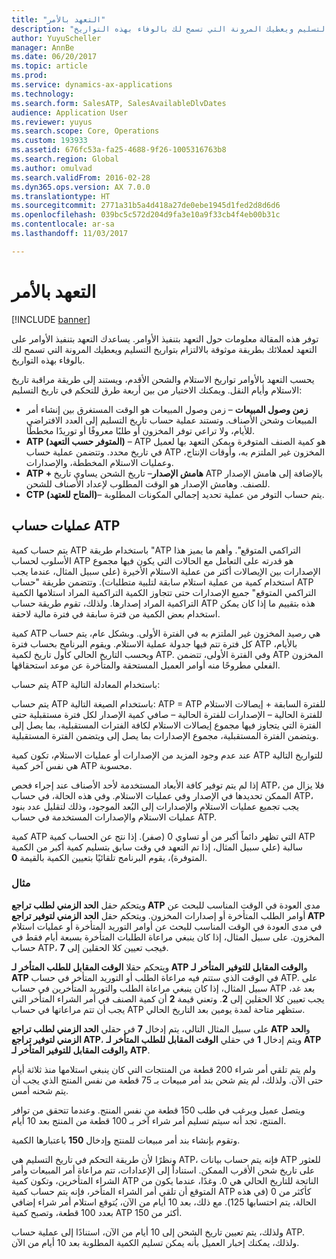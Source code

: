 ```yaml
---
title: "التعهد بالأمر"
description: "توفر هذه المقالة معلومات حول التعهد بتنفيذ الأوامر. يساعدك التعهد بتنفيذ الأوامر على التعهد لعملائك بطريقة موثوقة بالالتزام بتواريخ التسليم ويعطيك المرونة التي تسمح لك بالوفاء بهذه التواريخ.‬"
author: YuyuScheller
manager: AnnBe
ms.date: 06/20/2017
ms.topic: article
ms.prod: 
ms.service: dynamics-ax-applications
ms.technology: 
ms.search.form: SalesATP, SalesAvailableDlvDates
audience: Application User
ms.reviewer: yuyus
ms.search.scope: Core, Operations
ms.custom: 193933
ms.assetid: 676fc53a-fa25-4688-9f26-1005316763b8
ms.search.region: Global
ms.author: omulvad
ms.search.validFrom: 2016-02-28
ms.dyn365.ops.version: AX 7.0.0
ms.translationtype: HT
ms.sourcegitcommit: 2771a31b5a4d418a27de0ebe1945d1fed2d8d6d6
ms.openlocfilehash: 039bc5c572d204d9fa3e10a9f33cb4f4eb00b31c
ms.contentlocale: ar-sa
ms.lasthandoff: 11/03/2017

---
```


# <a name="order-promising"></a>التعهد بالأمر

[!INCLUDE [banner](../includes/banner.md)]

توفر هذه المقالة معلومات حول التعهد بتنفيذ الأوامر. يساعدك التعهد بتنفيذ الأوامر على التعهد لعملائك بطريقة موثوقة بالالتزام بتواريخ التسليم ويعطيك المرونة التي تسمح لك بالوفاء بهذه التواريخ.‬

يحسب التعهد بالأوامر تواريخ الاستلام والشحن الأقدم، ويستند إلى طريقة مراقبة تاريخ الاستلام وأيام النقل. ويمكنك الاختيار من بين أربعة طرق للتحكم في تاريخ التسليم:

-   **‬‏‫زمن وصول المبيعات** – زمن وصول المبيعات‬ هو الوقت المستغرق بين إنشاء أمر المبيعات وشحن الأصناف. وتستند عملية حساب تاريخ التسليم إلى العدد الافتراضي للأيام، ولا تراعي توفر المخزون أو طلبًا معروفًا أو توريدًا مخططًا.‬
-   **ATP (المتوفر حسب التعهد)** ‏– ATP هو كمية الصنف المتوفرة ويمكن التعهد بها لعميل في تاريخ محدد. وتتضمن عملية حساب ATP المخزون غير الملتزم به، وأوقات الإنتاج، وعمليات الاستلام المخططة، والإصدارات.
-   **ATP + هامش الإصدار**– تاريخ الشحن يساوي تاريخ ATP بالإضافة إلى هامش الإصدار للصنف. وهامش الإصدار هو الوقت المطلوب لإعداد الأصناف للشحن.
-   **CTP (المتاح للعتهد)**– يتم حساب التوفر من عملية تحديد إجمالي المكونات المطلوبة.

## <a name="atp-calculations"></a>عمليات حساب ATP
يتم حساب كمية ATP باستخدام طريقة "ATP التراكمي المتوقع". وأهم ما يميز هذا الأسلوب لحساب ATP هو قدرته على التعامل مع الحالات التي يكون فيها مجموع الإصدارات بين الإيصالات أكثر من عملية الاستلام الأخيرة (على سبيل المثال، عندما يجب استخدام كمية من عملية استلام سابقة لتلبية متطلبات). وتتضمن طريقة "حساب ATP التراكمي المتوقع" جميع الإصدارات حتى تتجاوز الكمية التراكمية المراد استلامها الكمية التراكمية المراد إصدارها.‬ ولذلك، تقوم طريقة حساب ATP هذه بتقييم ما إذا كان يمكن استخدام بعض الكمية من فترة سابقة في فترة مالية لاحقة.  

كمية ATP هي رصيد المخزون غير الملتزم به في الفترة الأولى. وبشكل عام، يتم حساب كل فترة تتم فيها جدولة عملية الاستلام. ويقوم البرنامج بحساب فترة ATP بالأيام، ويحسب التاريخ الحالي كأول تاريخ لكمية ATP. وفي الفترة الأولى، تتضمن ATP المخزون الفعلي مطروحًا منه أوامر العميل المستحقة والمتأخرة عن موعد استحقاقها.  

يتم حساب ATP باستخدام المعادلة التالية:  

يتم حساب ATP باستخدام الصيغة التالية: ATP = ATP للفترة السابقة + إيصالات الاستلام للفترة الحالية – الإصدارات للفترة الحالية – صافي كمية الإصدار لكل فترة مستقبلية حتى الفترة التي يتجاوز فيها مجموع إيصالات الاستلام لكافة الفترات المستقبلية، بما يصل إلى ويتضمن الفترة المستقبلية، مجموع الإصدارات بما يصل إلى ويتضمن الفترة المستقبلية.  

عند عدم وجود المزيد من الإصدارات أو عمليات الاستلام، تكون كمية ATP للتواريخ التالية هي نفس آخر كمية ATP محسوبة.  

إذا لم يتم توفير كافة الأبعاد المستخدمة لأحد الأصناف عند إجراء فحص ATP، فلا يزال من الممكن تحديدها في الإصدار وفي عمليات الاستلام. وفي هذه الحالة، في حساب ATP، يجب تجميع عمليات الاستلام والإصدارات إلى البُعد الموجود، وذلك لتقليل عدد بنود عمليات الاستلام والإصدارات المستخدمة في حساب ATP.  

كمية ATP التي تظهر دائماً أكبر من أو تساوي 0 (صفر). إذا نتج عن الحساب كمية ATP سالبة (علي سبيل المثال، إذا تم التعهد في وقت سابق بتسليم كمية أكبر من الكمية المتوفرة)، يقوم البرنامج تلقائيًا بتعيين الكمية بالقيمة **0**.

### <a name="example"></a>مثال

ويتحكم حقل **الحد الزمني لطلب تراجع ATP‬** مدى العودة في الوقت المناسب للبحث عن أوامر الطلب المتأخرة أو إصدارات المخزون. ويتحكم حقل **الحد الزمني لتوفير تراجع ATP‬** في مدى العودة في الوقت المناسب للبحث عن أوامر التوريد المتأخرة أو عمليات استلام المخزون. على سبيل المثال، إذا كان ينبغي مراعاة الطلبات المتأخرة بسبعة أيام فقط في حساب ATP، فيجب تعيين كلا الحقلين إلى **7**.  

ويتحكم حقلا **الوقت المقابل للطلب المتأخر لـ ATP‬** و**الوقت المقابل للتوفير المتأخر لـ ATP‬** في الوقت الذي ستتم فيه مراعاة الطلب أو التوريد المتأخر في حساب ATP. على سبيل المثال، إذا كان ينبغي مراعاة الطلب والتوريد المتأخرين في حساب ATP بعد غد، يجب تعيين كلا الحقلين إلى **2**. وتعني قيمة **2** أن كمية الصنف في أمر الشراء المتأخر التي يجب أن تتم مراعاتها في حساب ATP ستظهر متاحة لمدة يومين بعد التاريخ الحالي.  

على سبيل المثال التالي، يتم إدخال **7** في حقلي **الحد الزمني لطلب تراجع ATP‬** و**الحد الزمني لتوفير تراجع ATP‬**، ويتم إدخال **1** في حقلي **الوقت المقابل للطلب المتأخر لـ ATP‬** و**الوقت المقابل للتوفير المتأخر لـ ATP‬**.  

ولم يتم تلقي أمر شراء 200 قطعة من المنتجات التي كان ينبغي استلامها منذ ثلاثة أيام حتى الآن. ولذلك، لم يتم شحن بند أمر مبيعات بـ 75 قطعة من نفس المنتج الذي يجب أن يتم شحنه أمس.  

ويتصل عميل ويرغب في طلب 150 قطعة من نفس المنتج. وعندما تتحقق من توافر المنتج، تجد أنه سيتم تسليم أمر شراء آخر بـ 100 قطعة من المنتج بعد 10 أيام.  

وتقوم بإنشاء بند أمر مبيعات للمنتج وإدخال **150** باعتبارها الكمية.  

ونظرًا لأن طريقة التحكم في تاريخ التسليم هي ATP، فإنه يتم حساب بيانات ATP للعثور على تاريخ شحن الأقرب الممكن. استناداً إلى الإعدادات، تتم مراعاة أمر المبيعات وأمر الشراء المتأخرين، وتكون كمية ATP الناتجة للتاريخ الحالي هي 0. وغدًا، عندما يكون من المتوقع أن تلقي أمر الشراء المتأخر، فإنه يتم حساب كمية ATP كأكثر من 0 (في هذه الحالة، يتم احتسابها 125).‬ مع ذلك، بعد 10 أيام من الآن، يُتوقع استلام أمر شراء إضافي بعدد 100 قطعة، وتصبح كمية ATP أكثر من 150.  

ولذلك، يتم تعيين تاريخ الشحن إلى 10 أيام من الآن، استنادًا إلى عملية حساب ATP.‬ ولذلك، يمكنك إخبار العميل بأنه يمكن تسليم الكمية المطلوبة بعد 10 أيام من الآن.




